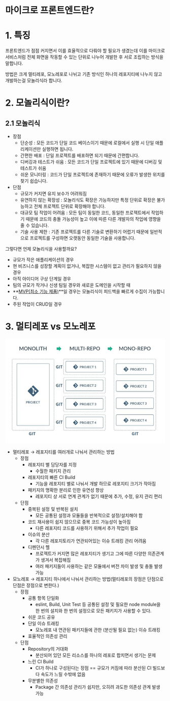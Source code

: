 # 마이크로 프론트엔드란?

# 1. 특징

프론트엔드가 점점 커지면서 이를 효율적으로 다뤄야 할 필요가 생겼는데
이를 마이크로 서비스처럼 전체 화면을 작동할 수 있는 단위로 나누어 개발한 후 서로 조립하는 방식을 말합니다.

방법은 크게 멀티레포, 모노레포로 나뉘고
기존 방식인 하나의 레포지티에 나누지 않고 개발하는걸 모놀리식라 합니다.

# 2. 모놀리식이란?

## 2.1 모놀리식

- 장점
  - 단순성 : 모든 코드가 단일 코드 베이스이기 때문에 로컬에서 실행 시 단일 애플리케이션만 실행하면 됩니다.
  - 간편한 배포 : 단일 프로젝트를 배포하면 되기 때문에 간편합니다.
  - 디버깅과 테스트가 쉬움 : 모든 코드가 단일 프로젝트에 있기 때문에 디버깅 및 테스트가 쉬움
  - 쉬운 모니터링 : 코드가 단일 프로젝트에 존재하기 때문에 오류가 발생한 위치를 찾기 쉽습니다.
- 단점
  - 규모가 커지면 유지 보수가 어려워짐
  - 유연하지 않는 확장성 : 모놀리식도 확장은 가능하지만 특정 단위로 확장은 불가능하고 전체 프로젝트 단위로 확장해야 합니다.
  - 대규모 팀 작업이 어려움 : 모든 팀이 동일한 코드, 동일한 프로젝트에서 작업하기 때문에 코드의 충돌 가능성이 높고 이에 따른 다른 개발자의 작업에 영향을 줄 수 있습니다.
  - 기술 사용 제한 : 기존 프로젝트를 다른 기술로 변환하기 어렵기 때문에 일반적으로 프로젝트를 구성하면 오랫동안 동일한 기술을 사용합니다.

그렇다면 언제 모놀리식을 사용할까요?

- 규모가 작은 애플리케이션의 경우
- 현 비즈니스를 성장할 계획이 없거나, 복잡한 시스템이 없고 관리가 필요하지 않을 경우
- 아직 아이디어 구상 단계일 경우
- 팀의 규모가 작거나 신생 팀일 경우와 새로운 도메인을 시작할 때
- **[MVP(최소 기능 제품)](https://www.elancer.co.kr/blog/view?seq=70)**일 경우는 모놀리식이 피드백을 빠르게 수집이 가능합니다.
- 주된 작업이 CRUD일 경우

# 3. 멀티레포 vs 모노레포

![모노레포 vs 멀티레포](./image/멀티%20vs%20모노.png)

- 멀티레포 → 레포지티를 여러개로 나눠서 관리하는 방법
  - 장점
    - 레포지티 별 담당자를 지정
      - 수월한 패키지 관리
    - 레포지티의 빠른 CI Build
      - 기능을 레포지티 별로 나눠서 개발 하므로 레포지티 크기가 작아짐
    - 패키지의 명확한 분리로 인한 유연성 향상
      - 레포지티 상 서로 연계 관계가 없기 때문에 추가, 수정, 유지 관리 편리
  - 단점
    - 중복된 설정 및 반복된 설치
      - 모든 공통된 설정과 모듈들을 반복적으로 설정/설치해야 함
    - 코드 재사용이 쉽지 않으므로 중복 코드 가능성이 높아짐
      - 다른 레포지티 코드를 사용하기 위해서 추가 작업이 필요
    - 이슈의 분산
      - 각 다른 레포지토리가 연관되어있는 이슈 트래킹 관리 어려움
    - 디펜던시 헬
      - 프로젝트가 커지면 많은 레포지티가 생기고 그에 따른 다양한 의존관계가 생겨서 복잡해짐
      - 여러 패키지들이 사용하는 같은 모듈에서 버전 차이 발생 및 충돌 발생 가능
- 모노레포 → 레포지티 하나에서 나눠서 관리하는 방법(멀티레포의 장점은 단점으로 단점은 장점으로 변한다.)
  - 장점
    - 공통 항목 단일화
      - eslint, Build, Unit Test 등 공통된 설정 및 필요한 node module을 한 번의 설치와 한 번의 설정으로 모든 패키지가 사용할 수 있다.
    - 쉬운 코드 공유
    - 단일 이슈 트래킹
      - 모노레포 내 연관된 패키지들에 관한 (분산될 필요 없는) 이슈 트래킹
    - 효율적인 의존성 관리
  - 단점
    - Repository의 거대화
      - 분산되어 있던 모든 리소스를 하나의 레포로 합치면서 생기는 문제
    - 느린 CI Build
      - CI가 하나로 구성된다는 장점 == 규모가 커짐에 따라 분산된 CI 빌드보다 속도가 느릴 수밖에 없음
    - 무분별한 의존성
      - Package 간 의존성 관리가 쉽지만, 오히려 과도한 의존성 관계 발생 가능
